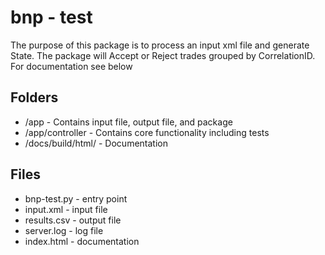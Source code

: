 # bnp - test
The purpose of this package is to process an input xml file and generate State.
The package will Accept or Reject trades grouped by CorrelationID.
For documentation see below

## Folders
- /app - Contains input file, output file, and package
- /app/controller - Contains core functionality including tests
- /docs/build/html/ - Documentation

## Files
- bnp-test.py - entry point
- input.xml - input file
- results.csv - output file
- server.log - log file
- index.html - documentation